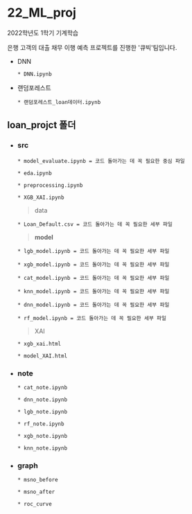 # 22_ML_proj

2022학년도 1학기 기계학습

은행 고객의 대출 채무 이행 예측 프로젝트를 진행한 '큐빅'팀입니다.

  * DNN 
   
        * DNN.ipynb  

  * 랜덤포레스트

        * 랜덤포레스트_loan데이터.ipynb  

## loan_projct 폴더   
  
* ### src  
  
      * model_evaluate.ipynb = 코드 돌아가는 데 꼭 필요한 중심 파일  
  
      * eda.ipynb  
  
      * preprocessing.ipynb  
  
      * XGB_XAI.ipynb   

  > data  
    
      * Loan_Default.csv = 코드 돌아가는 데 꼭 필요한 세부 파일  

  > **model**  

      * lgb_model.ipynb = 코드 돌아가는 데 꼭 필요한 세부 파일  

      * xgb_model.ipynb = 코드 돌아가는 데 꼭 필요한 세부 파일  

      * cat_model.ipynb = 코드 돌아가는 데 꼭 필요한 세부 파일  
  
      * knn_model.ipynb = 코드 돌아가는 데 꼭 필요한 세부 파일  
  
      * dnn_model.ipynb = 코드 돌아가는 데 꼭 필요한 세부 파일  

      * rf_model.ipynb = 코드 돌아가는 데 꼭 필요한 세부 파일  

   > XAI  
  
      * xgb_xai.html  
  
      * model_XAI.html  
  
* ### note
  
      * cat_note.ipynb  
  
      * dnn_note.ipynb  
  
      * lgb_note.ipynb  
  
      * rf_note.ipynb  
  
      * xgb_note.ipynb  
  
      * knn_note.ipynb  
      
* ### graph  

      * msno_before  
      
      * msno_after 

      * roc_curve  


